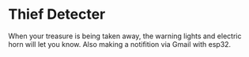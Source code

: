 # Thief Detecter
When your treasure is being taken away, the warning lights and electric horn will let you know.
Also making a notifition via Gmail with esp32.

